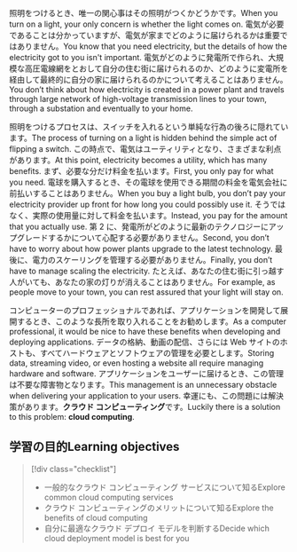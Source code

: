 <span data-ttu-id="65d72-101">照明をつけるとき、唯一の関心事はその照明がつくかどうかです。</span><span class="sxs-lookup"><span data-stu-id="65d72-101">When you turn on a light, your only concern is whether the light comes on.</span></span> <span data-ttu-id="65d72-102">電気が必要であることは分かっていますが、電気が家までどのように届けられるかは重要ではありません。</span><span class="sxs-lookup"><span data-stu-id="65d72-102">You know that you need electricity, but the details of how the electricity got to you isn't important.</span></span> <span data-ttu-id="65d72-103">電気がどのように発電所で作られ、大規模な高圧電線網をとおして自分の住む街に届けられるのか、どのように変電所を経由して最終的に自分の家に届けられるのかについて考えることはありません。</span><span class="sxs-lookup"><span data-stu-id="65d72-103">You don’t think about how electricity is created in a power plant and travels through large network of high-voltage transmission lines to your town, through a substation and eventually to your home.</span></span>

<span data-ttu-id="65d72-104">照明をつけるプロセスは、スイッチを入れるという単純な行為の後ろに隠れています。</span><span class="sxs-lookup"><span data-stu-id="65d72-104">The process of turning on a light is hidden behind the simple act of flipping a switch.</span></span> <span data-ttu-id="65d72-105">この時点で、電気はユーティリティとなり、さまざまな利点があります。</span><span class="sxs-lookup"><span data-stu-id="65d72-105">At this point, electricity becomes a utility, which has many benefits.</span></span> <span data-ttu-id="65d72-106">まず、必要な分だけ料金を払います。</span><span class="sxs-lookup"><span data-stu-id="65d72-106">First, you only pay for what you need.</span></span> <span data-ttu-id="65d72-107">電球を購入するとき、その電球を使用できる期間の料金を電気会社に前払いすることはありません。</span><span class="sxs-lookup"><span data-stu-id="65d72-107">When you buy a light bulb, you don’t pay your electricity provider up front for how long you could possibly use it.</span></span> <span data-ttu-id="65d72-108">そうではなく、実際の使用量に対して料金を払います。</span><span class="sxs-lookup"><span data-stu-id="65d72-108">Instead, you pay for the amount that you actually use.</span></span> <span data-ttu-id="65d72-109">第 2 に、発電所がどのように最新のテクノロジーにアップグレードするかについて心配する必要がありません。</span><span class="sxs-lookup"><span data-stu-id="65d72-109">Second, you don’t have to worry about how power plants upgrade to the latest technology.</span></span> <span data-ttu-id="65d72-110">最後に、電力のスケーリングを管理する必要がありません。</span><span class="sxs-lookup"><span data-stu-id="65d72-110">Finally, you don’t have to manage scaling the electricity.</span></span> <span data-ttu-id="65d72-111">たとえば、あなたの住む街に引っ越す人がいても、あなたの家の灯りが消えることはありません。</span><span class="sxs-lookup"><span data-stu-id="65d72-111">For example, as people move to your town, you can rest assured that your light will stay on.</span></span>

<span data-ttu-id="65d72-112">コンピューターのプロフェッショナルであれば、アプリケーションを開発して展開するとき、このような長所を取り入れることをお勧めします。</span><span class="sxs-lookup"><span data-stu-id="65d72-112">As a computer professional, it would be nice to have these benefits when developing and deploying applications.</span></span> <span data-ttu-id="65d72-113">データの格納、動画の配信、さらには Web サイトのホストも、すべてハードウェアとソフトウェアの管理を必要とします。</span><span class="sxs-lookup"><span data-stu-id="65d72-113">Storing data, streaming video, or even hosting a website all require managing hardware and software.</span></span> <span data-ttu-id="65d72-114">アプリケーションをユーザーに届けるとき、この管理は不要な障害物となります。</span><span class="sxs-lookup"><span data-stu-id="65d72-114">This management is an unnecessary obstacle when delivering your application to your users.</span></span> <span data-ttu-id="65d72-115">幸運にも、この問題には解決策があります。**クラウド コンピューティング**です。</span><span class="sxs-lookup"><span data-stu-id="65d72-115">Luckily there is a solution to this problem: **cloud computing**.</span></span>

## <a name="learning-objectives"></a><span data-ttu-id="65d72-116">学習の目的</span><span class="sxs-lookup"><span data-stu-id="65d72-116">Learning objectives</span></span>
> [!div class="checklist"]
> * <span data-ttu-id="65d72-117">一般的なクラウド コンピューティング サービスについて知る</span><span class="sxs-lookup"><span data-stu-id="65d72-117">Explore common cloud computing services</span></span>
> * <span data-ttu-id="65d72-118">クラウド コンピューティングのメリットについて知る</span><span class="sxs-lookup"><span data-stu-id="65d72-118">Explore the benefits of cloud computing</span></span>
> * <span data-ttu-id="65d72-119">自分に最適なクラウド デプロイ モデルを判断する</span><span class="sxs-lookup"><span data-stu-id="65d72-119">Decide which cloud deployment model is best for you</span></span>
